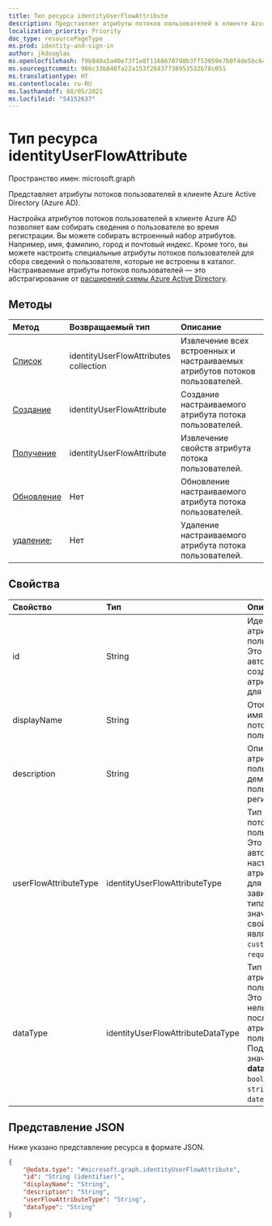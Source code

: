 ```yaml
---
title: Тип ресурса identityUserFlowAttribute
description: Представляет атрибуты потоков пользователей в клиенте Azure Active Directory и клиенте Azure AD B2C.
localization_priority: Priority
doc_type: resourcePageType
ms.prod: identity-and-sign-in
author: jkdouglas
ms.openlocfilehash: f9b840a5a40e73f1e8f1168670798b3ff53059e7b0f4de5bc64b58c693853486
ms.sourcegitcommit: 986c33b848fa22a153f28437738953532b78c051
ms.translationtype: HT
ms.contentlocale: ru-RU
ms.lasthandoff: 08/05/2021
ms.locfileid: "54152637"
---
```

# <a name="identityuserflowattribute-resource-type"></a>Тип ресурса identityUserFlowAttribute

Пространство имен: microsoft.graph

Представляет атрибуты потоков пользователей в клиенте Azure Active Directory (Azure AD).

Настройка атрибутов потоков пользователей в клиенте Azure AD позволяет вам собирать сведения о пользователе во время регистрации. Вы можете собирать встроенный набор атрибутов. Например, имя, фамилию, город и почтовый индекс. Кроме того, вы можете настроить специальные атрибуты потоков пользователей для сбора сведений о пользователе, которые не встроены в каталог. Настраиваемые атрибуты потоков пользователей — это абстрагирование от [расширений схемы Azure Active Directory](/azure/active-directory/develop/active-directory-schema-extensions).

## <a name="methods"></a>Методы

| Метод       | Возвращаемый тип  |Описание|
|:---------------|:--------|:----------|
|[Список](../api/identityuserflowattribute-list.md)|identityUserFlowAttributes collection|Извлечение всех встроенных и настраиваемых атрибутов потоков пользователей.|
|[Создание](../api/identityuserflowattribute-post.md)|identityUserFlowAttribute|Создание настраиваемого атрибута потока пользователей.|
|[Получение](../api/identityuserflowattribute-get.md) |identityUserFlowAttribute|Извлечение свойств атрибута потока пользователей.|
|[Обновление](../api/identityuserflowattribute-update.md)|Нет|Обновление настраиваемого атрибута потока пользователей.|
|[удаление](../api/identityuserflowattribute-delete.md);|Нет|Удаление настраиваемого атрибута потока пользователей.|

## <a name="properties"></a>Свойства

|Свойство|Тип|Описание|
|:---------------|:--------|:----------|
|id|String|Идентификатор атрибута потока пользователей. Это автоматически созданный атрибут только для чтения.|
|displayName|String|Отображаемое имя атрибута потока пользователей.|
|description|String|Описание атрибута потока пользователей, демонстрируемое пользователю при регистрации.|
|userFlowAttributeType|identityUserFlowAttributeType|Тип атрибута потока пользователей. Это автоматически настроенный атрибут только для чтения. В зависимости от типа атрибута значением этого свойства является `builtIn`, `custom` или `required`.|
|dataType|identityUserFlowAttributeDataType|Тип данных атрибута потока пользователей. Это свойство нельзя изменить после создания атрибута потока пользователей. Поддерживаемые значения для **dataType**: `string`, `boolean`, `int64`, `stringCollection`, `dateTime`.|

## <a name="json-representation"></a>Представление JSON

Ниже указано представление ресурса в формате JSON.

<!-- {
  "blockType": "resource",
  "@odata.type": "microsoft.graph.identityUserFlowAttribute"
} -->

```json
{
    "@odata.type": "#microsoft.graph.identityUserFlowAttribute",
    "id": "String (identifier)",
    "displayName": "String",
    "description": "String",
    "userFlowAttributeType": "String",
    "dataType": "String"
}
```
